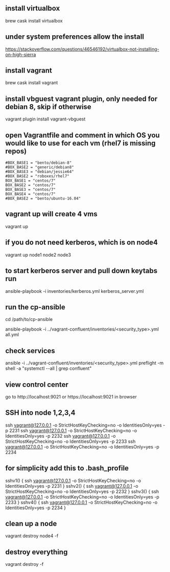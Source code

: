 ## install virtualbox
brew cask install virtualbox

## under system preferences allow the install
https://stackoverflow.com/questions/46546192/virtualbox-not-installing-on-high-sierra

## install vagrant
brew cask install vagrant

## install vbguest vagrant plugin, only needed for debian 8, skip if otherwise
vagrant plugin install vagrant-vbguest

## open Vagrantfile and comment in which OS you would like to use for each vm (rhel7 is missing repos)
```
#BOX_BASE1 = "bento/debian-8"
#BOX_BASE2 = "generic/debian8"
#BOX_BASE3 = "debian/jessie64"
#BOX_BASE2 = "roboxes/rhel7"
BOX_BASE1 = "centos/7"
BOX_BASE2 = "centos/7"
BOX_BASE3 = "centos/7"
BOX_BASE4 = "centos/7"
#BOX_BASE2 = "bento/ubuntu-16.04"
```

## vagrant up will create 4 vms
vagrant up

## if you do not need kerberos, which is on node4
vagrant up node1 node2 node3

## to start kerberos server and pull down keytabs run
ansible-playbook -i inventories/kerberos.yml kerberos_server.yml

## run the cp-ansible
cd /path/to/cp-ansible

ansible-playbook -i ../vagrant-confluent/inventories/<security_type>.yml all.yml

## check services
ansible -i ../vagrant-confluent/inventories/<security_type>.yml preflight -m shell -a "systemctl --all | grep confluent"

## view control center
go to http://localhost:9021 or https://localhost:9021 in browser

## SSH into node 1,2,3,4
ssh vagrant@127.0.0.1 -o StrictHostKeyChecking=no -o IdentitiesOnly=yes -p 2231
ssh vagrant@127.0.0.1 -o StrictHostKeyChecking=no -o IdentitiesOnly=yes -p 2232
ssh vagrant@127.0.0.1 -o StrictHostKeyChecking=no -o IdentitiesOnly=yes -p 2233
ssh vagrant@127.0.0.1 -o StrictHostKeyChecking=no -o IdentitiesOnly=yes -p 2234

## for simplicity add this to .bash_profile
sshv1() {
  ssh vagrant@127.0.0.1 -o StrictHostKeyChecking=no -o IdentitiesOnly=yes -p 2231
}
sshv2() {
  ssh vagrant@127.0.0.1 -o StrictHostKeyChecking=no -o IdentitiesOnly=yes -p 2232
}
sshv3() {
  ssh vagrant@127.0.0.1 -o StrictHostKeyChecking=no -o IdentitiesOnly=yes -p 2233
}
sshv4() {
  ssh vagrant@127.0.0.1 -o StrictHostKeyChecking=no -o IdentitiesOnly=yes -p 2234
}

## clean up a node
vagrant destroy node4 -f

## destroy everything
vagrant destroy -f
